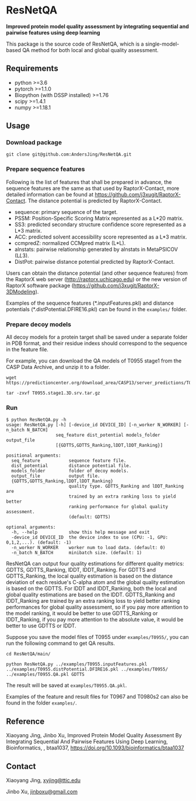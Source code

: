 # ResNetQA

**Improved protein model quality assessment by integrating sequential and pairwise features using deep learning**

This package is the source code of ResNetQA, which is a single-model-based QA method for both local and global quality assessment.

## Requirements
* python >=3.6
* pytorch >=1.1.0
* Biopython (with DSSP installed) >=1.76
* scipy >=1.4.1
* numpy >=1.18.1

## Usage

### Download package
```
git clone git@github.com:AndersJing/ResNetQA.git
```

### Prepare sequence features

Following is the list of features that shall be prepared in advance, the sequence features are the same as that used by RaptorX-Contact, more detailed information can be found at https://github.com/j3xugit/RaptorX-Contact. The distance potential is predicted by RaptorX-Contact.

* sequence: primary sequence of the target.
* PSSM: Position-Specific Scoring Matrix represented as a L*20 matrix.
* SS3: predicted secondary structure confidence score represented as a L*3 matrix.
* ACC: predicted solvent accessibility score represented as a L*3 matrix.
* ccmpredZ: normalized CCMpred matrix (L*L).
* alnstats: pairwise relationship generated by alnstats in MetaPSICOV (L*L*3).
* DistPot: pairwise distance potential predicted by RaptorX-Contact.

Users can obtain the distance potential (and other sequence features) from the RaptorX web server (http://raptorx.uchicago.edu) or the new version of RaptorX software package (https://github.com/j3xugit/RaptorX-3DModeling).

Examples of the sequence features (\*.inputFeatures.pkl) and distance potentials (*.distPotential.DFIRE16.pkl) can be found in the `examples/` folder.

### Prepare decoy models
All decoy models for a protein target shall be saved under a separate folder in PDB format, and their residue indexs should correspond to the sequence in the feature file.

For example, you can download the QA models of T0955 stage1 from the CASP Data Archive, and unzip it to a folder.
```
wget https://predictioncenter.org/download_area/CASP13/server_predictions/T0955.stage1.3D.srv.tar.gz

tar -zxvf T0955.stage1.3D.srv.tar.gz
```

### Run
```
$ python ResNetQA.py -h
usage: ResNetQA.py [-h] [-device_id DEVICE_ID] [-n_worker N_WORKER] [-n_batch N_BATCH]
                   seq_feature dist_potential models_folder output_file
                   [{GDTTS,GDTTS_Ranking,lDDT,lDDT_Ranking}]

positional arguments:
  seq_feature           sequence feature file.
  dist_potential        distance potential file.
  models_folder         folder of decoy models.
  output_file           output file.
  {GDTTS,GDTTS_Ranking,lDDT,lDDT_Ranking}
                        quality type. GDTTS_Ranking and lDDT_Ranking are
                        trained by an extra ranking loss to yield better
                        ranking performance for global quality assessment.
                        (default: GDTTS)

optional arguments:
  -h, --help            show this help message and exit
  -device_id DEVICE_ID  the device index to use (CPU: -1, GPU: 0,1,2,...). (default: -1)
  -n_worker N_WORKER    worker num to load data. (default: 0)
  -n_batch N_BATCH      minibatch size. (default: 1)
```

ResNetQA can output four quality estimations for different quality metrics: GDTTS, GDTTS_Ranking, lDDT, lDDT_Ranking. For GDTTS and GDTTS_Ranking, the local quality estimation is based on the distance deviation of each residue's C-alpha atom and the global quality estimation is based on the GDTTS. For lDDT and lDDT_Ranking, both the local and global quality estimations are based on the lDDT. GDTTS_Ranking and lDDT_Ranking are trained by an extra ranking loss to yield better ranking performances for global quality assessment, so if you pay more attention to the model ranking, it would be better to use GDTTS_Ranking or lDDT_Ranking, if you pay more attention to the absolute value, it would be better to use GDTTS or lDDT.

Suppose you save the model files of T0955 under `examples/T0955/`, you can run the following command to get QA results.

```
cd ResNetQA/main/

python ResNetQA.py ../examples/T0955.inputFeatures.pkl ../examples/T0955.distPotential.DFIRE16.pkl ../examples/T0955/ ../examples/T0955.QA.pkl GDTTS
```

The result will be saved at `examples/T0955.QA.pkl`.

Examples of the feature and result files for T0967 and T0980s2 can also be found in the folder `examples/`.

## Reference
Xiaoyang Jing, Jinbo Xu, Improved Protein Model Quality Assessment By Integrating Sequential And Pairwise Features Using Deep Learning, Bioinformatics, , btaa1037, https://doi.org/10.1093/bioinformatics/btaa1037

## Contact
Xiaoyang Jing, xyjing@ttic.edu

Jinbo Xu, jinboxu@gmail.com